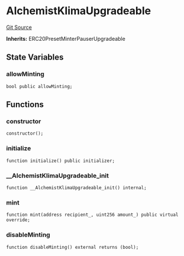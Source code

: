 # AlchemistKlimaUpgradeable
[Git Source](https://github.com/KlimaDAO/klimadao-solidity/blob/d2235caa445c673ffcb1a4a1d8c97c8c3cba5198/src/protocol/tokens/upgradeable/AlchemistKlimaUpgradeable.sol)

**Inherits:**
ERC20PresetMinterPauserUpgradeable


## State Variables
### allowMinting

```solidity
bool public allowMinting;
```


## Functions
### constructor


```solidity
constructor();
```

### initialize


```solidity
function initialize() public initializer;
```

### __AlchemistKlimaUpgradeable_init


```solidity
function __AlchemistKlimaUpgradeable_init() internal;
```

### mint


```solidity
function mint(address recipient_, uint256 amount_) public virtual override;
```

### disableMinting


```solidity
function disableMinting() external returns (bool);
```

